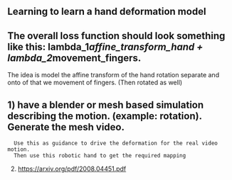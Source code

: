 ## Learning to learn a hand deformation model 

## The overall loss function should look something like this: lambda_1*affine_transform_hand + lambda_2*movement_fingers.
   The idea is model the affine transform of the hand rotation separate and onto of that we movement of fingers. (Then rotated as well)
   

## 1) have a blender or mesh based simulation describing the motion. (example: rotation). Generate the mesh video. 
      Use this as guidance to drive the deformation for the real video motion.
      Then use this robotic hand to get the required mapping
   2) https://arxiv.org/pdf/2008.04451.pdf
        
